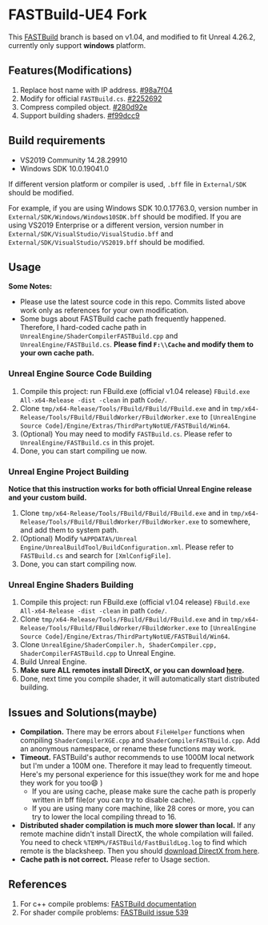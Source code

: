 # FASTBuild-UE4 Fork
This [FASTBuild](https://github.com/fastbuild/fastbuild) branch is based on v1.04, and modified to fit Unreal 4.26.2, currently only support **windows** platform.

## Features(Modifications)
 1. Replace host name with IP address. [#98a7f04](https://github.com/VicentChen/fastbuild-ue4.26.2/commit/98a7f04af24b0478278b80b68919db0136b46205)
 2. Modify for official `FASTBuild.cs`. [#2252692](https://github.com/VicentChen/fastbuild-ue4.26.2/commit/2252692fc51b1d086a6906516fb526d455bd1e36)
 3. Compress compiled object. [#280d92e](https://github.com/VicentChen/fastbuild-ue4.26.2/commit/280d92e19fce3af4ac86211f73aac317936f7afa)
 4. Support building shaders. [#f99dcc9](https://github.com/VicentChen/fastbuild-ue4.26.2/commit/f99dcc9ce698b92caa788016d72c1c29e18df751)

## Build requirements

 - VS2019 Community 14.28.29910
 - Windows SDK 10.0.19041.0

If different version platform or compiler is used, `.bff` file in `External/SDK` should be modified.

For example, if you are using Windows SDK 10.0.17763.0, version number in `External/SDK/Windows/Windows10SDK.bff` should be modified. If you are using VS2019 Enterprise or a different version, version number in `External/SDK/VisualStudio/VisualStudio.bff` and `External/SDK/VisualStudio/VS2019.bff` should be modified.

## Usage

**Some Notes:**
 - Please use the latest source code in this repo. Commits listed above work only as references for your own modification.
 - Some bugs about FASTBuild cache path frequently happened. Therefore, I hard-coded cache path in `UnrealEngine/ShaderCompilerFASTBuild.cpp` and `UnrealEngine/FASTBuild.cs`. **Please find `F:\\Cache` and modify them to your own cache path.**

### Unreal Engine Source Code Building
 1. Compile this project: run FBuild.exe (official v1.04 release) `FBuild.exe All-x64-Release -dist -clean` in path `Code/`.
 2. Clone `tmp/x64-Release/Tools/FBuild/FBuild/FBuild.exe` and in `tmp/x64-Release/Tools/FBuild/FBuildWorker/FBuildWorker.exe` to `[UnrealEngine Source Code]/Engine/Extras/ThirdPartyNotUE/FASTBuild/Win64`.
 3. (Optional) You may need to modify `FASTBuild.cs`. Please refer to `UnrealEngine/FASTBuild.cs` in this projet.
 4. Done, you can start compiling ue now.

### Unreal Engine Project Building
**Notice that this instruction works for both official Unreal Engine release and your custom build.**
 1. Clone `tmp/x64-Release/Tools/FBuild/FBuild/FBuild.exe` and in `tmp/x64-Release/Tools/FBuild/FBuildWorker/FBuildWorker.exe` to somewhere, and add them to system path.
 2. (Optional) Modify `%APPDATA%/Unreal Engine/UnrealBuildTool/BuildConfiguration.xml`. Please refer to `FASTBuild.cs` and search for `[XmlConfigFile]`.
 3. Done, you can start compiling now.

### Unreal Engine Shaders Building
 1. Compile this project: run FBuild.exe (official v1.04 release) `FBuild.exe All-x64-Release -dist -clean` in path `Code/`.
 2. Clone `tmp/x64-Release/Tools/FBuild/FBuild/FBuild.exe` and in `tmp/x64-Release/Tools/FBuild/FBuildWorker/FBuildWorker.exe` to `[UnrealEngine Source Code]/Engine/Extras/ThirdPartyNotUE/FASTBuild/Win64`.
 3. Clone `UnrealEgine/ShaderCompiler.h, ShaderCompiler.cpp, ShaderCompilerFASTBuild.cpp` to Unreal Engine.
 4. Build Unreal Engine.
 5. **Make sure ALL remotes install DirectX, or you can download [here](https://www.microsoft.com/en-us/download/details.aspx?id=35).**
 5. Done, next time you compile shader, it will automatically start distributed building.

## Issues and Solutions(maybe)
 - **Compilation.** There may be errors about `FileHelper` functions when compiling `ShaderCompilerXGE.cpp` and `ShaderCompilerFASTBuild.cpp`. Add an anonymous namespace, or rename these functions may work.
 - **Timeout.** FASTBuild's author recommends to use 1000M local network but I'm under a 100M one. Therefore it may lead to frequently timeout. Here's my personal experience for this issue(they work for me and hope they work for you too:smile: )
    - If you are using cache, please make sure the cache path is properly written in bff file(or you can try to disable cache).
    - If you are using many core machine, like 28 cores or more, you can try to lower the local compiling thread to 16.
 - **Distributed shader compilation is much more slower than local.** If any remote machine didn't install DirectX, the whole compilation will failed. You need to check `%TEMP%/FASTBuild/FastBuildLog.log` to find which remote is the blacksheep. Then you should [download DirectX from here](https://www.microsoft.com/en-us/download/details.aspx?id=35).
 - **Cache path is not correct.** Please refer to Usage section.

## References
 1. For c++ compile problems: [FASTBuild documentation](https://www.fastbuild.org/docs/documentation.html)
 2. For shader compile problems: [FASTBuild issue 539](https://github.com/fastbuild/fastbuild/issues/539)
